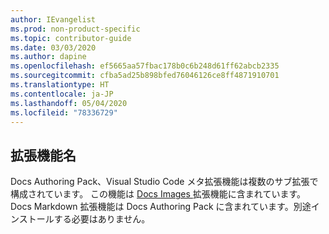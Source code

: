 ```yaml
---
author: IEvangelist
ms.prod: non-product-specific
ms.topic: contributor-guide
ms.date: 03/03/2020
ms.author: dapine
ms.openlocfilehash: ef5665aa57fbac178b0c6b248d61ff62abcb2335
ms.sourcegitcommit: cfba5ad25b898bfed76046126ce8ff4871910701
ms.translationtype: HT
ms.contentlocale: ja-JP
ms.lasthandoff: 05/04/2020
ms.locfileid: "78336729"
---
```

## <a name="extension-name"></a>拡張機能名

Docs Authoring Pack、Visual Studio Code メタ拡張機能は複数のサブ拡張で構成されています。 この機能は <a href="https://marketplace.visualstudio.com/items?itemName=docsmsft.docs-images" target="_blank">Docs Images <span class="docon docon-navigate-external x-hidden-focus"></span></a> 拡張機能に含まれています。 Docs Markdown 拡張機能は Docs Authoring Pack に含まれています。別途インストールする必要はありません。
